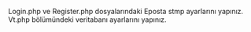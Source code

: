 Login.php ve Register.php dosyalarındaki Eposta stmp ayarlarını yapınız.
Vt.php bölümündeki veritabanı ayarlarını yapınız.
